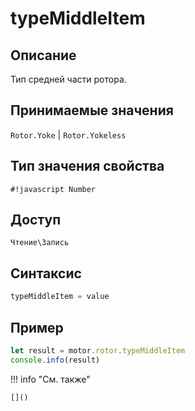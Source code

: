 # typeMiddleItem

## Описание
Тип средней части ротора.

## Принимаемые значения
`Rotor.Yoke` | `Rotor.Yokeless`

## Тип значения свойства
`#!javascript Number`

## Доступ
`Чтение\Запись`

## Синтаксис
```javascript
typeMiddleItem = value
```

## Пример
```javascript linenums="1"
let result = motor.rotor.typeMiddleItem
console.info(result)
```

!!! info "См. также"

    []()

